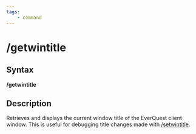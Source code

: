 ```yaml
---
tags:
    - command
---
```

# /getwintitle

## Syntax

**/getwintitle**

## Description

Retrieves and displays the current window title of the EverQuest client window. This is useful for debugging title changes made with [/setwintitle](setwintitle.md).

